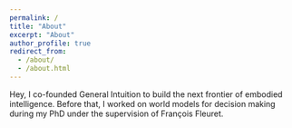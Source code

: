 ```yaml
---
permalink: /
title: "About"
excerpt: "About"
author_profile: true
redirect_from: 
  - /about/
  - /about.html
---
```


Hey, I co-founded <a href="https://www.generalintuition.com/" style="text-decoration: None" onmouseover="style=' text-decoration:underline'" onmouseout="style='text-decoration:none'">General Intuition</a> to build the next frontier of embodied intelligence. Before that, I worked on world models for decision making during my PhD under the supervision of <a href="https://fleuret.org/francois/" style="text-decoration: None" onmouseover="style=' text-decoration:underline'" onmouseout="style='text-decoration:none'">François Fleuret</a>.
